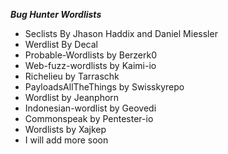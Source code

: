 ***Bug Hunter Wordlists***
* Seclists By Jhason Haddix and Daniel Miessler
* Werdlist By Decal
* Probable-Wordlists by Berzerk0
* Web-fuzz-wordlists by Kaimi-io
* Richelieu by Tarraschk
* PayloadsAllTheThings by Swisskyrepo
* Wordlist by Jeanphorn
* Indonesian-wordlist by Geovedi
* Commonspeak by Pentester-io
* Wordlists by Xajkep
* I will add more soon
